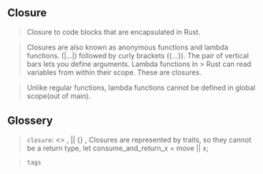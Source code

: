 

## Closure

> Closure to code blocks that are encapsulated in Rust.

> Closures are also known as anonymous functions and lambda functions. 
> (|...|) followed by curly brackets ({...}). The pair of vertical bars lets you define arguments. Lambda functions in > Rust can read variables from within their scope. These are closures.

> Unlike regular functions, lambda functions cannot be defined in global scope(out of main).




## Glossery

  > `closure`:	<>  , || {}   , Closures are represented by traits, so they cannot be a return type, let consume_and_return_x = move || x;

> `tags` 
